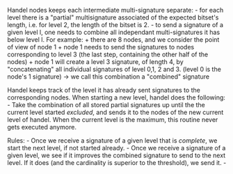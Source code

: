 Handel nodes keeps each intermediate multi-signature separate:
    - for each level there is a "partial" multisignature associated of the
      expected bitset's length, i.e. for level 2, the length of the bitset is 2.
    - to send a signature of a given level l, one needs to combine all
      independant multi-signatures it has below level l. For example:
        + there are 8 nodes, and we consider the point of view of node 1
        + node 1 needs to send the signatures to nodes corresponding to level 3
          (the last step, containing the other half of the nodes)
        + node 1 will create a level 3 signature, of length 4, by
          "concatenating" all individual signatures of level 0,1, 2 and 3.
          (level 0 is the node's 1 signature)
        -> we call this combination a "combined" signature

Handel keeps track of the level it has already sent signatures to the
corresponding nodes.  When starting a new level, handel does the following:
    - Take the combination of all stored partial signatures up until the the
      current level started *excluded*, and sends it to the nodes of the new
      current level of handel. When the current level is the maximum, this
      routine never gets executed anymore.


Rules:
    - Once we receive a signature of a given level that is *complete*, we start
      the next level, if not started already.
    - Once we receive a signature of a given level, we see if it improves the
      combined signature to send to the next level. If it does (and the
      cardinality is superior to the threshold), we send it.
    - 
